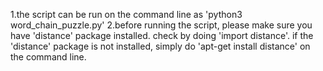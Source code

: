 1.the script can be run on the command line as 'python3 word_chain_puzzle.py'
2.before running the script, please make sure you have 'distance' package installed. check by doing 'import distance'.
if the 'distance' package is not installed, simply do 'apt-get install distance' on the command line.
